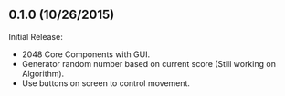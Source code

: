 0.1.0 (10/26/2015)
------------------
Initial Release:
 - 2048 Core Components with GUI.  
 - Generator random number based on current score (Still working on Algorithm).  
 - Use buttons on screen to control movement.
